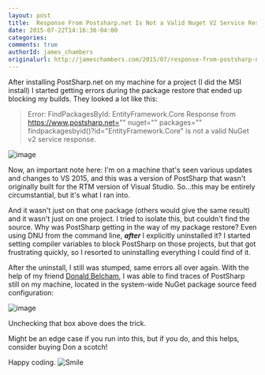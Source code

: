 ```yaml
---
layout: post
title:  Response From Postsharp.net Is Not a Valid Nuget V2 Service Response
date: 2015-07-22T14:16:30-04:00
categories:
comments: true
authorId: james_chambers
originalurl: http://jameschambers.com/2015/07/response-from-postsharp-net-is-not-a-valid-nuget-v2-service-response/
---
```


After installing PostSharp.net on my machine for a project (I did the MSI install) I started getting errors during the package restore that ended up blocking my builds. They looked a lot like this:

> Error: FindPackagesById: EntityFramework.Core Response from https://www.postsharp.net="" nuget="" packages="" findpackagesbyid()?id="EntityFramework.Core" is not a valid NuGet v2 service response.

![image][1]

Now, an important note here: I'm on a machine that's seen various updates and changes to VS 2015, and this was a version of PostSharp that wasn't originally built for the RTM version of Visual Studio. So…this may be entirely circumstantial, but it's what I ran into.

And it wasn't just on that one package (others would give the same result) and it wasn't just on one project. I tried to isolate this, but couldn't find the source. Why was PostSharp getting in the way of my package restore? Even using DNU from the command line, **_after_** I explicitly uninstalled it? I started setting compiler variables to block PostSharp on those projects, but that got frustrating quickly, so I resorted to uninstalling everything I could find of it.

After the uninstall, I still was stumped, same errors all over again. With the help of my friend [Donald Belcham][2], I was able to find traces of PostSharp still on my machine, located in the system-wide NuGet package source feed configuration:

![image][3]

Unchecking that box above does the trick.

Might be an edge case if you run into this, but if you do, and this helps, consider buying Don a scotch!

Happy coding. ![Smile][4]

[1]: http://jameschambers.com/wp-content/uploads/2015/07/image1.png "image"
[2]: https://twitter.com/dbelcham
[3]: http://jameschambers.com/wp-content/uploads/2015/07/image2.png "image"
[4]: http://jameschambers.com/wp-content/uploads/2015/07/wlEmoticon-smile1.png
